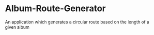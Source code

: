 # Album-Route-Generator
An application which generates a circular route based on the length of a given album
